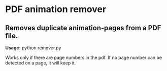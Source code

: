 # PDF animation remover
## Removes duplicate animation-pages from a PDF file.

**Usage:** python remover.py <filename>

Works only if there are page numbers in the pdf. If no page number can be detected on a page, it will keep it.
